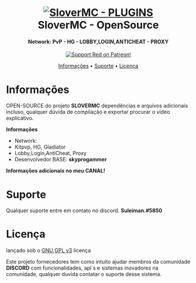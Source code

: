 <h1 align="center">
  <br>
  <a href="https://github.com/SuleimanDEV/HelixMC"><img src="https://i.imgur.com/rh6QjWr.png" alt="SloverMC - PLUGINS"></a>
  <br>
  SloverMC - OpenSource
  <br>
</h1>

<h4 align="center">Network: PvP - HG - LOBBY,LOGIN,ANTICHEAT - PROXY</h4>

<p align="center">
  <a href="https://www.patreon.com/Red_Devs">
    <img src="https://img.shields.io/badge/Support-Red!-red.svg" alt="Support Red on Patreon!">
  </a>
</p>

<p align="center">
  <a href="#Funcionalidades">Informações</a>
  •
  <a href="#suporte">Suporte</a>
  •
  <a href="#licença">Licença</a>
</p>

# Informações

OPEN-SOURCE do projeto **SLOVERMC** dependências e arquivos adicionais incluso, qualquer dúvida de compilação e exportar procurar o video explicativo.

**Informações**

- Network:
- Kitpvp, HG, Gladiator
- Lobby,Login,AntiCheat, Proxy
- Desenvolvedor BASE: **skyprogammer**

**Informações adicionais no meu CANAL!**

# Suporte

Qualquer suporte entre em contato no discord. **Suleiman.#5850**

# Licença

lançado sob o [GNU GPL v3](https://www.gnu.org/licenses/gpl-3.0.en.html) licença

Este projeto fornecedores tem como intuito ajudar membros da comunidade **DISCORD** com funcionalidades, api´s e sistemas inovadores na comunidade, qualquer duvida contatar o suporte desse sistema.
